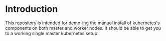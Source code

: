 # Introduction

This repository is intended for demo-ing the manual install of kubernetes's components on both master and worker nodes.
It should be able to get you to a working single master kubernetes setup
